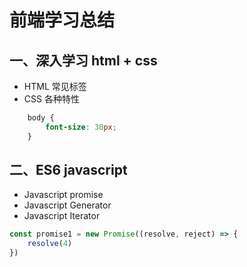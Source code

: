 # 前端学习总结
## 一、深入学习 html + css
* HTML 常见标签
* CSS 各种特性

```css
    body {
        font-size: 30px;
    }
```

## 二、ES6 javascript
* Javascript promise
* Javascript Generator
* Javascript Iterator

```js
const promise1 = new Promise((resolve, reject) => {
    resolve(4)
})
```


